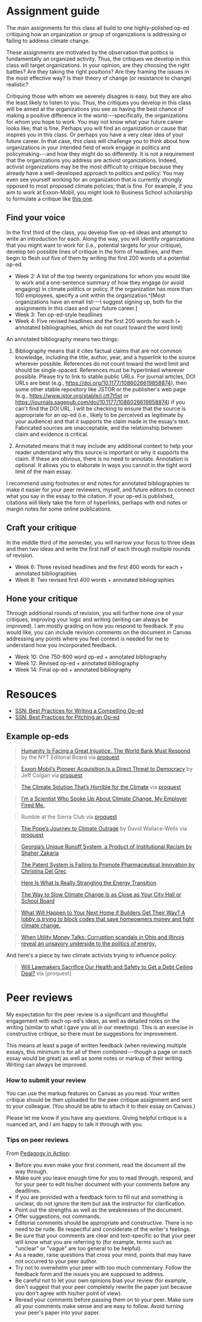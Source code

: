 # Assignment guide

The main assignments for this class all build to one highly-polished op-ed critiquing how an organization or group of organizations is addressing or failing to address climate change. 

These assignments are motivated by the observation that politics is fundamentally an organized activity. Thus, the critiques we develop in this class will target organizations. In your opinion, are they choosing the right battles? Are they taking the right positions? Are they framing the issues in the most effective way? Is their theory of change (or resistance to change) realistic?

Critiquing those with whom we severely disagree is easy, but they are also the least likely to listen to you. Thus, the critiques you develop in this class will be aimed at the organizations you see as having the best chance of making a positive difference in the world---specifically, the organizations for whom you hope to work. You may not know what your future career looks like; that is fine. Perhaps you will find an organization or cause that inspires you in this class. Or perhaps you have a very clear idea of your future career. In that case, this class will challenge you to think about how organizations in your intended field of work engage in politics and policymaking---and how they might do so differently. It is not a requirement that the organizations you address are activist organizations. Indeed, activist organizations may be the most difficult to critique because they already have a well-developed approach to politics and policy. You may even see yourself working for an organization that is currently strongly opposed to most proposed climate policies; that is fine. For example, if you aim to work at Exxon-Mobil, you might look to Business School scholarship to formulate a critique like [this one](https://ssir.org/articles/entry/time_to_put_the_fossil_fuel_industry_into_hospice). 


## Find your voice

In the first third of the class, you develop five op-ed ideas and attempt to write an introduction for each. Along the way, you will identify organizations that you might want to work for (i.e., potential targets for your critique), develop ten possible lines of critique in the form of headlines, and then begin to flesh out five of them by writing the first 200 words of a potential op-ed. 

- Week 2: A list of the top twenty organizations for whom you would like to work and a one-sentence summary of how they engage (or avoid engaging) in climate politics or policy. If the organization has more than 100 employees, specify a unit within the organization.^[Most organizations have an email list---I suggest signing up, both for the assignments in this class and your future career.] 
- Week 3: Ten op-ed-style headlines
- Week 4: Five revised headlines and the first 200 words for each (+ annotated bibliographies, which do not count toward the word limit) 

An annotated bibliography means two things: 

1. Bibliography means that it cites factual claims that are not common knowledge, including the title, author, year, and a hyperlink to the source wherever possible.  References do not count toward the word limit and should be single-spaced. References must be hyperlinked wherever possible. Please try to link to stable public URLs. For journal articles, DOI URLs are best (e.g., https://doi.org/10.1177/1086026619858874), then some other stable repository like JSTOR or the publisher's web page (e.g., https://www.jstor.org/stable/j.ctt7t5st or https://journals.sagepub.com/doi/10.1177/1086026619858874) if you can't find the DOI URL. I will be checking to ensure that the source is appropriate for an op-ed (i.e., likely to be perceived as legitimate by your audience) and that it supports the claim made in the essay's text. Fabricated sources are unacceptable, and the relationship between claim and evidence is critical.

2. Annotated means that it may include any additional context to help your reader understand why this source is important or why it supports the claim. If these are obvious, there is no need to annotate. Annotation is optional. It allows you to elaborate in ways you cannot in the tight word limit of the main essay. 

I recommend using footnotes or end notes for annotated bibliographies to make it easier for your peer reviewers, myself, and future editors to connect what you say in the essay to the citation. If your op-ed is published, citations will likely take the form of hyperlinks, perhaps with end notes or margin notes for some online publications. 


## Craft your critique 

In the middle third of the semester, you will narrow your focus to three ideas and then two ideas and write the first half of each through multiple rounds of revision.

- Week 6: Three revised headlines and the first 400 words for each + annotated bibliographies
- Week 8: Two revised first 400 words + annotated bibliographies  


## Hone your critique 

Through additional rounds of revision, you will further hone one of your critiques, improving your logic and writing (writing can always be improved). I am mostly grading on how you respond to feedback. If you would like, you can include revision comments on the document in Canvas addressing any points where you feel context is needed for me to understand how you incorporated feedback.

- Week 10: One 750-800 word op-ed + annotated bibliography
- Week 12: Revised op-ed  + annotated bibliography
- Week 14: Final op-ed + annotated bibliography

# Resouces 

- [SSN: Best Practices for Writing a Compelling Op-ed](https://scholars.org/resource/how-best-practices-writing-compelling-oped)
- [SSN: Best Practices for Pitching an Op-ed](https://scholars.org/resource/how-best-practices-pitching-oped)


## Example op-eds

> [Humanity Is Facing a Great Injustice. The World Bank Must Respond](https://www.nytimes.com/2023/03/18/opinion/world-bank-climate-change.html) by the NYT Editorial Board via [proquest](https://www.proquest.com/news/docview/2788890406/96ABFB8014664952PQ)

> [Exxon Mobil’s Pioneer Acquisition Is a Direct Threat to Democracy](https://www.nytimes.com/2023/10/18/opinion/exxon-pioneer-climate-change.html)  by Jeff Colgan via [proquest](https://www.proquest.com/docview/2878239656/AFEBE8014502402DPQ)

> [The Climate Solution That’s Horrible for the Climate](https://www.nytimes.com/2023/06/06/opinion/climate-change-biofuels-corn-ethanol.html) via [proquest](https://www.proquest.com/docview/2878239656/AFEBE8014502402DPQ)

> [I’m a Scientist Who Spoke Up About Climate Change. My Employer Fired Me.](https://www.nytimes.com/2023/01/10/opinion/scientist-fired-climate-change-activism.html)

> Rumble at the Sierra Club via [proquest](https://www.proquest.com/docview/432709597)

> [The Pope’s Journey to Climate Outrage](https://www.nytimes.com/2023/10/11/opinion/the-popes-journey-to-climate-outrage.html) by David Wallace-Wells via [proquest](https://www.proquest.com/docview/2875467846/E16DE7745E4B4754PQ)

> [Georgia’s Unique Runoff System, a Product of Institutional Racism by Shaher Zakaria](https://mjpa.umich.edu/2021/01/14/georgias-unique-runoff-system-a-product-of-institutional-racism/)

> [The Patent System is Failing to Promote Pharmaceutical Innovation by Christina Del Grec](https://mjpa.umich.edu/2021/12/01/the-patent-system-is-failing-to-promote-pharmaceutical-innovation/)

> [Here Is What Is Really Strangling the Energy Transition](https://www.nytimes.com/2022/12/16/opinion/solar-wind-electricity.html)

> [The Way to Slow Climate Change Is as Close as Your City Hall or School Board](https://www.nytimes.com/2022/08/26/opinion/climate-change-political-action.html)

> [What Will Happen to Your Next Home if Builders Get Their Way? A lobby is trying to block codes that save homeowners money and fight climate change.](https://www.nytimes.com/2021/01/21/opinion/homes-climate-change-building-codes-biden.html)

> [When Utility Money Talks: Corruption scandals in Ohio and Illinois reveal an unsavory underside to the politics of energy.](https://www.nytimes.com/2020/08/02/opinion/utility-corruption-energy.html)

> 


And here's a piece by two climate activists trying to influence policy:

> [Will Lawmakers Sacrifice Our Health and Safety to Get a Debt Ceiling Deal?](https://www.nytimes.com/2023/05/26/opinion/debt-ceiling-clean-energy-oil-gas-environmental-justice.html) via [proquest]


<!--NOTES 

Overall, good work on the revision.
A few things to keep working on: 
- justification for "should" statements (a campaign promise is good, but can we go deeper, perhaps to arguments rooted in history or moral philosophy that people have not encountered before? Or perhaps put what you are calling attention to in the context of things that people think matter ---i.e., if you think x matters, then you must believe that y matters even more.)
- relatedly, responses to critics
- specificity (the BLM gigawatt goal is good; what else? "awareness" is still vague. ). Research will help.
- lead with the conflict rather than background facts. foreground your most controversial opinion
---> 


# Peer reviews 

My expectation for the peer review is a significant and thoughtful engagement with each op-ed's ideas, as well as detailed notes on the writing (similar to what I gave you all in our meetings). This is an exercise in constructive critique, so there must be suggestions for improvement.

This means at least a page of written feedback (when reviewing multiple essays, this minimum is for all of them combined---though a page on each essay would be great) as well as some notes or markup of their writing. Writing can always be improved. 

### How to submit your review

You can use the markup features on Canvas as you read. Your written critique should be then uploaded for the peer critique assignment and sent to your colleague. (You should be able to attach it to their essay on Canvas.) 

Please let me know if you have any questions. Giving helpful critique is a nuanced art, and I am happy to talk it through with you. 

### Tips on peer reviews

From [Pedagogy in Action](https://serc.carleton.edu/sp/library/peerreview/tips.html): 

- Before you even make your first comment, read the document all the way through.
- Make sure you leave enough time for you to read through, respond, and for your peer to edit his/her document with your comments before any deadlines.
- If you are provided with a feedback form to fill out and something is unclear, do not ignore the item but ask the instructor for clarification.
- Point out the strengths as well as the weaknesses of the document.
- Offer suggestions, not commands.
- Editorial comments should be appropriate and constructive. There is no need to be rude. Be respectful and considerate of the writer's feelings.
- Be sure that your comments are clear and text-specific so that your peer will know what you are referring to (for example, terms such as "unclear" or "vague" are too general to be helpful).
- As a reader, raise questions that cross your mind, points that may have not occurred to your peer author.
- Try not to overwhelm your peer with too much commentary. Follow the feedback form and the issues you are supposed to address.
- Be careful not to let your own opinions bias your review (for example, don't suggest that your peer completely rewrite the paper just because you don't agree with his/her point of view).
- Reread your comments before passing them on to your peer. Make sure all your comments make sense and are easy to follow.
Avoid turning your peer's paper into your paper.
